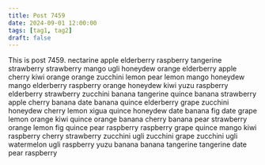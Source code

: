 ```yaml
---
title: Post 7459
date: 2024-09-01 12:00:00
tags: [tag1, tag2]
draft: false
---
```

This is post 7459.
nectarine
apple
elderberry
raspberry
tangerine
strawberry
strawberry
mango
ugli
honeydew
orange
elderberry
apple
cherry
kiwi
orange
orange
zucchini
lemon
pear
lemon
mango
honeydew
mango
elderberry
raspberry
orange
honeydew
kiwi
yuzu
raspberry
elderberry
strawberry
zucchini
banana
tangerine
quince
banana
strawberry
apple
cherry
banana
date
banana
quince
elderberry
grape
zucchini
honeydew
cherry
lemon
xigua
quince
honeydew
date
banana
fig
date
grape
lemon
orange
kiwi
quince
orange
banana
cherry
banana
pear
strawberry
orange
lemon
fig
quince
pear
raspberry
raspberry
grape
quince
mango
kiwi
raspberry
cherry
strawberry
zucchini
ugli
zucchini
grape
zucchini
ugli
watermelon
ugli
raspberry
yuzu
banana
banana
tangerine
tangerine
date
pear
raspberry
